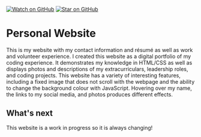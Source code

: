 [![Watch on GitHub](https://img.shields.io/github/watchers/Paulinakhew/Paulinakhew.github.io.svg?style=social)](https://github.com/Paulinakhew/paulinakhew.github.io/watchers)
[![Star on GitHub](https://img.shields.io/github/stars/Paulinakhew/Paulinakhew.github.io.svg?style=social)](https://github.com/Paulinakhew/paulinakhew.github.io/stargazers)

# Personal Website
This is my website with my contact information and résumé as well as work and volunteer experience. I created this website as a digital portfolio of my coding experience. It demonstrates my knowledge in HTML/CSS as well as displays photos and descriptions of my extracurriculars, leadership roles, and coding projects. This website has a variety of interesting features, including a fixed image that does not scroll with the webpage and the ability to change the background colour with JavaScript. Hovering over my name, the links to my social media, and photos produces different effects.

## What's next
This website is a work in progress so it is always changing!

